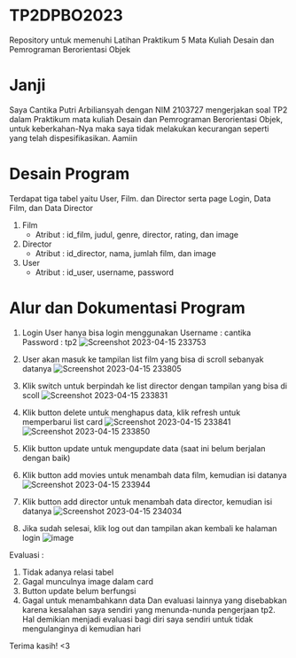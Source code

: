 # TP2DPBO2023
Repository untuk memenuhi Latihan Praktikum 5 Mata Kuliah Desain dan Pemrograman Berorientasi Objek

# Janji
Saya Cantika Putri Arbiliansyah dengan NIM 2103727 mengerjakan soal TP2 dalam Praktikum mata kuliah Desain dan Pemrograman Berorientasi Objek, untuk keberkahan-Nya maka saya tidak melakukan kecurangan seperti yang telah dispesifikasikan. Aamiin

# Desain Program
Terdapat tiga tabel yaitu User, Film. dan Director serta page Login, Data Film, dan Data Director
1. Film
   - Atribut : id_film, judul, genre, director, rating, dan image
2. Director
   - Atribut : id_director, nama, jumlah film, dan image
3. User
   - Atribut : id_user, username, password
   
# Alur dan Dokumentasi Program
1. Login
User hanya bisa login menggunakan
Username : cantika
Password : tp2
![Screenshot 2023-04-15 233753](https://user-images.githubusercontent.com/85111014/232238849-5939f798-2663-4de9-9f78-c11d38fa2056.png)

2. User akan masuk ke tampilan list film yang bisa di scroll sebanyak datanya
![Screenshot 2023-04-15 233805](https://user-images.githubusercontent.com/85111014/232238889-be4a6bd3-7576-49df-b68f-ce5a3ad7a9cd.png)

3. Klik switch untuk berpindah ke list director dengan tampilan yang bisa di scoll 
![Screenshot 2023-04-15 233831](https://user-images.githubusercontent.com/85111014/232238921-7077cea8-4c17-494b-a500-aa914a392415.png)

4. Klik button delete untuk menghapus data, klik refresh untuk memperbarui list card
![Screenshot 2023-04-15 233841](https://user-images.githubusercontent.com/85111014/232238957-b2d7bbac-9c22-43d0-9bcd-52babd2bd2cb.png)![Screenshot 2023-04-15 233850](https://user-images.githubusercontent.com/85111014/232238971-f4b161c2-86a4-46e9-baaa-22cad57582ba.png)

5. Klik button update untuk mengupdate data (saat ini belum berjalan dengan baik)
6. Klik button add movies untuk menambah data film, kemudian isi datanya
![Screenshot 2023-04-15 233944](https://user-images.githubusercontent.com/85111014/232239014-adc5c1a8-9906-441e-a3ff-00900ea3003d.png)

7. Klik button add director untuk menambah data director, kemudian isi datanya
![Screenshot 2023-04-15 234034](https://user-images.githubusercontent.com/85111014/232239047-a9dbcc10-a477-4c91-863d-32244e9dab75.png)

8. Jika sudah selesai, klik log out dan tampilan akan kembali ke halaman login
![image](https://user-images.githubusercontent.com/85111014/232239072-0eceaa1a-5307-4a2c-a359-e4ccda9446ae.png)

Evaluasi :
1. Tidak adanya relasi tabel
2. Gagal munculnya image dalam card
3. Button update belum berfungsi
4. Gagal untuk menambahkann data
Dan evaluasi lainnya yang disebabkan karena kesalahan saya sendiri yang menunda-nunda pengerjaan tp2. Hal demikian menjadi evaluasi bagi diri saya sendiri untuk tidak mengulanginya di kemudian hari

Terima kasih! <3
